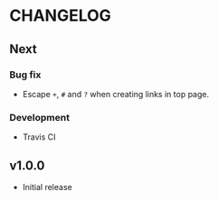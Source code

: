 # CHANGELOG

## Next

### Bug fix

- Escape `+`, `#` and `?` when creating links in top page.

### Development

- Travis CI

## v1.0.0

- Initial release
